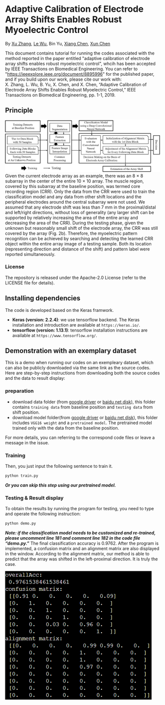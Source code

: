 # Adaptive Calibration of Electrode Array Shifts Enables Robust Myoelectric Control
By [Xu Zhang](https://est.ustc.edu.cn/2015/0729/c4618a42767/page.psp), [Le Wu](https://github.com/wule1994), Bin Yu, [Xiang Chen](https://scholar.google.com/citations?hl=en&user=JURnq4QAAAAJ), [Xun Chen](http://staff.ustc.edu.cn/~xunchen/index.htm)

This document contains tutorial for running the codes associated with the method reported in the paper entitled "adaptive calibration of electrode array shifts enables robust myoelectric control", whcih has been accepted by IEEE Transactions on Biomedical Engineering. You can refer to "https://ieeexplore.ieee.org/document/8895996" for the published paper, and if you build upon our work, please cite our work with:  
X. Zhang, L. Wu, B. Yu, X. Chen, and X. Chen, “Adaptive Calibration of Electrode Array Shifts Enables Robust Myoelectric Control,” IEEE Transactions on Biomedical Engineering, pp. 1-1, 2019.


## Principle
![](./image/flowchart.png "flowchart of the proposed method")
Given the current electrode array as an example, there was an 8 × 8 subarray in the center of the entire 10 × 10 array. The muscle region, covered by this subarray at the baseline position, was termed core recording region (CRR). Only the data from the CRR were used to train the classification model and any data from other shift locations and the peripheral electrodes around the central subarray were not used. We assumed that any electrode shift was less than 7 mm in the proximal/distal and left/right directions, without loss of generality (any larger shift can be supported by relatively increasing the area of the entire array and decreasing the area of the CRR). During the testing phase, given the unknown but reasonably small shift of the electrode array, the CRR was still covered by the array (Fig. 2b). Therefore, the myoelectric pattern recognition can be achieved by searching and detecting the learned CRR object within the entire array image of a testing sample. Both its location (representing direction and distance of the shift) and pattern label were reported simultaneously. 

### License

The repository is released under the Apache-2.0 License (refer to the LICENSE file for details).

## Installing dependencies
The code is developed based on the Keras framwork.
* **Keras (version: 2.2.4)**: we use tensorflow backend. The Keras installation and introduction are available at `https://keras.io/`.
* **tensorflow (version: 1.13.1)**: tensorflow installation instructions are available at `https://www.tensorflow.org/`.

## Demonstration with an exemplary dataset
This is a demo when running our codes on an exempleary dataset, which can also be publicly downloaded via the same link as the source codes. Here are step-by-step instructions from downloading both the source codes and the data to result display:

### preparation
* download data folder (from [google driver](https://drive.google.com/file/d/1LsSEDZS2wbthcNZeqBXdfE-hNCIc6Cif/view?usp=sharing) or [baidu net disk](https://pan.baidu.com/s/1Xz9yrlO6h7HltbchAAJHSw)), this folder contains `training data` from baseline position and `testing data` from shift position.
* download model folder(from [google driver](https://drive.google.com/file/d/1aC1t7AHnsG10E6x76A6kFEUHyfSIpcrJ/view?usp=sharing) or [baidu net disk](https://pan.baidu.com/s/1tO8TskdZ-rZrdAsngANX8Q)), this folder includes `VGG16 weight` and a `pretrained model`. The pretrained model trained only with the data from the baseline position.

For more details, you can referring to the correspond code files or leave a message in the issue.

### Training
Then, you just input the following sentence to train it.
```bash
python train.py
```
***Or you can skip this step using our pretrained model.***

### Testing & Result display
To obtain the results by running the program for testing, you need to type and operate the following instruction:
```bash
python demo.py
```
***Note: if the classification model needs to be customized and re-trained, please uncomment line 181 and comment line 182 in the code file “demo.py.”***
The final classification accuracy is 0.9762. After the program is implemented, a confusion matrix and an alignment matrix are also displayed in the window. According to the alignment matrix, our method is able to predict that the array was shifted in the left-proximal direction. It is truly the case.

![](./image/result.png "results")
